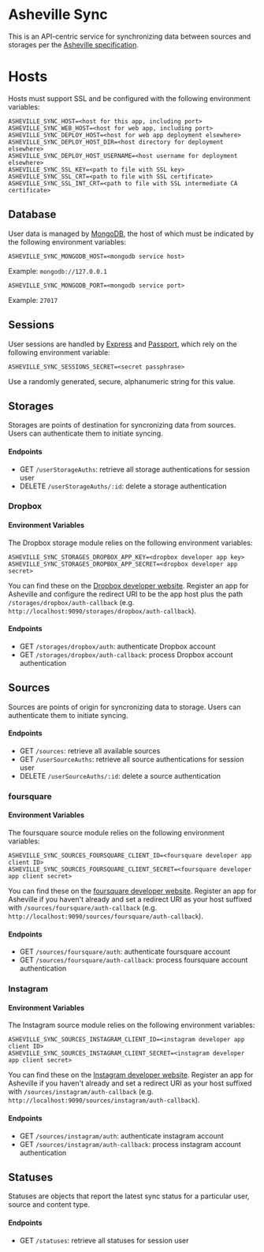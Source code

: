 # Asheville Sync

This is an API-centric service for synchronizing data between sources and storages per the [Asheville specification](http://asheville.io).

# Hosts

Hosts must support SSL and be configured with the following environment variables:

```
ASHEVILLE_SYNC_HOST=<host for this app, including port>
ASHEVILLE_SYNC_WEB_HOST=<host for web app, including port>
ASHEVILLE_SYNC_DEPLOY_HOST=<host for web app deployment elsewhere>
ASHEVILLE_SYNC_DEPLOY_HOST_DIR=<host directory for deployment elsewhere>
ASHEVILLE_SYNC_DEPLOY_HOST_USERNAME=<host username for deployment elsewhere>
ASHEVILLE_SYNC_SSL_KEY=<path to file with SSL key>
ASHEVILLE_SYNC_SSL_CRT=<path to file with SSL certificate>
ASHEVILLE_SYNC_SSL_INT_CRT=<path to file with SSL intermediate CA certificate>
```

## Database

User data is managed by [MongoDB](http://www.mongodb.org/), the host of which must be indicated by the following environment variables:

```
ASHEVILLE_SYNC_MONGODB_HOST=<mongodb service host>
```

Example: `mongodb://127.0.0.1`

```
ASHEVILLE_SYNC_MONGODB_PORT=<mongodb service port>
```

Example: `27017`

## Sessions

User sessions are handled by [Express](http://expressjs.com/) and [Passport](http://passportjs.org/), which rely on the following environment variable:

```
ASHEVILLE_SYNC_SESSIONS_SECRET=<secret passphrase>
```

Use a randomly generated, secure, alphanumeric string for this value.

## Storages

Storages are points of destination for syncronizing data from sources. Users can authenticate them to initiate syncing.

#### Endpoints

- GET `/userStorageAuths`: retrieve all storage authentications for session user
- DELETE `/userStorageAuths/:id`: delete a storage authentication

### Dropbox

#### Environment Variables

The Dropbox storage module relies on the following environment variables:

```
ASHEVILLE_SYNC_STORAGES_DROPBOX_APP_KEY=<dropbox developer app key>
ASHEVILLE_SYNC_STORAGES_DROPBOX_APP_SECRET=<dropbox developer app secret>
```

You can find these on the [Dropbox developer website](https://dropbox.com/developers/apps). Register an app for Asheville and configure the redirect URI to be the app host plus the path `/storages/dropbox/auth-callback` (e.g. `http://localhost:9090/storages/dropbox/auth-callback`).

#### Endpoints

- GET `/storages/dropbox/auth`: authenticate Dropbox account
- GET `/storages/dropbox/auth-callback`: process Dropbox account authentication

## Sources

Sources are points of origin for syncronizing data to storage. Users can authenticate them to initiate syncing.

#### Endpoints

- GET `/sources`: retrieve all available sources
- GET `/userSourceAuths`: retrieve all source authentications for session user
- DELETE `/userSourceAuths/:id`: delete a source authentication

### foursquare

#### Environment Variables

The foursquare source module relies on the following environment variables:

```
ASHEVILLE_SYNC_SOURCES_FOURSQUARE_CLIENT_ID=<foursquare developer app client ID>
ASHEVILLE_SYNC_SOURCES_FOURSQUARE_CLIENT_SECRET=<foursquare developer app client secret>
```

You can find these on the [foursquare developer website](https://foursquare.com/developers/apps). Register an app for Asheville if you haven't already and set a redirect URI as your host suffixed with `/sources/foursquare/auth-callback` (e.g. `http://localhost:9090/sources/foursquare/auth-callback`).

#### Endpoints

- GET `/sources/foursquare/auth`: authenticate foursquare account
- GET `/sources/foursquare/auth-callback`: process foursquare account authentication

### Instagram

#### Environment Variables

The Instagram source module relies on the following environment variables:

```
ASHEVILLE_SYNC_SOURCES_INSTAGRAM_CLIENT_ID=<instagram developer app client ID>
ASHEVILLE_SYNC_SOURCES_INSTAGRAM_CLIENT_SECRET=<instagram developer app client secret>
```

You can find these on the [Instagram developer website](https://instagram.com/developer). Register an app for Asheville if you haven't already and set a redirect URI as your host suffixed with `/sources/instagram/auth-callback` (e.g. `http://localhost:9090/sources/instagram/auth-callback`).

#### Endpoints

- GET `/sources/instagram/auth`: authenticate instagram account
- GET `/sources/instagram/auth-callback`: process instagram account authentication

## Statuses

Statuses are objects that report the latest sync status for a particular user, source and content type.

#### Endpoints

- GET `/statuses`: retrieve all statuses for session user